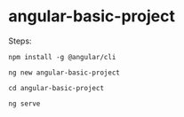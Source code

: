 # angular-basic-project


Steps:

	npm install -g @angular/cli
	
	ng new angular-basic-project
	
	cd angular-basic-project
	
	ng serve
	
